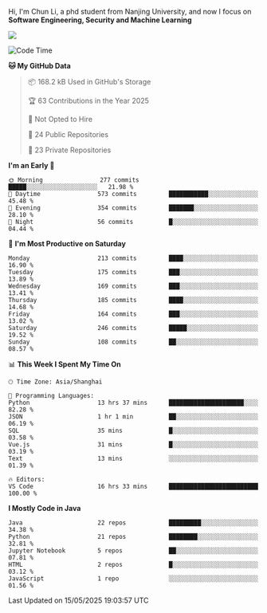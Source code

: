 Hi, I'm Chun Li, a phd student from Nanjing University, and now I focus on **Software Engineering, Security and Machine Learning**

<!--![GitHub Snake Light](https://github.com/pppppkun/pppppkun/blob/output/github-snake.svg#gh-light-mode-only)-->
<!--![GitHub Snake dark](https://github.com/pppppkun/pppppkun/blob/output/github-snake-dark.svg#gh-dark-mode-only)-->

![](https://komarev.com/ghpvc/?username=pppppkun)
<!--START_SECTION:waka-->
![Code Time](http://img.shields.io/badge/Code%20Time-2%2C069%20hrs-blue)

**🐱 My GitHub Data** 

> 📦 168.2 kB Used in GitHub's Storage 
 > 
> 🏆 63 Contributions in the Year 2025
 > 
> 🚫 Not Opted to Hire
 > 
> 📜 24 Public Repositories 
 > 
> 🔑 23 Private Repositories 
 > 
**I'm an Early 🐤** 

```text
🌞 Morning                277 commits         █████░░░░░░░░░░░░░░░░░░░░   21.98 % 
🌆 Daytime                573 commits         ███████████░░░░░░░░░░░░░░   45.48 % 
🌃 Evening                354 commits         ███████░░░░░░░░░░░░░░░░░░   28.10 % 
🌙 Night                  56 commits          █░░░░░░░░░░░░░░░░░░░░░░░░   04.44 % 
```
📅 **I'm Most Productive on Saturday** 

```text
Monday                   213 commits         ████░░░░░░░░░░░░░░░░░░░░░   16.90 % 
Tuesday                  175 commits         ███░░░░░░░░░░░░░░░░░░░░░░   13.89 % 
Wednesday                169 commits         ███░░░░░░░░░░░░░░░░░░░░░░   13.41 % 
Thursday                 185 commits         ████░░░░░░░░░░░░░░░░░░░░░   14.68 % 
Friday                   164 commits         ███░░░░░░░░░░░░░░░░░░░░░░   13.02 % 
Saturday                 246 commits         █████░░░░░░░░░░░░░░░░░░░░   19.52 % 
Sunday                   108 commits         ██░░░░░░░░░░░░░░░░░░░░░░░   08.57 % 
```


📊 **This Week I Spent My Time On** 

```text
🕑︎ Time Zone: Asia/Shanghai

💬 Programming Languages: 
Python                   13 hrs 37 mins      █████████████████████░░░░   82.28 % 
JSON                     1 hr 1 min          ██░░░░░░░░░░░░░░░░░░░░░░░   06.19 % 
SQL                      35 mins             █░░░░░░░░░░░░░░░░░░░░░░░░   03.58 % 
Vue.js                   31 mins             █░░░░░░░░░░░░░░░░░░░░░░░░   03.19 % 
Text                     13 mins             ░░░░░░░░░░░░░░░░░░░░░░░░░   01.39 % 

🔥 Editors: 
VS Code                  16 hrs 33 mins      █████████████████████████   100.00 % 
```

**I Mostly Code in Java** 

```text
Java                     22 repos            █████████░░░░░░░░░░░░░░░░   34.38 % 
Python                   21 repos            ████████░░░░░░░░░░░░░░░░░   32.81 % 
Jupyter Notebook         5 repos             ██░░░░░░░░░░░░░░░░░░░░░░░   07.81 % 
HTML                     2 repos             █░░░░░░░░░░░░░░░░░░░░░░░░   03.12 % 
JavaScript               1 repo              ░░░░░░░░░░░░░░░░░░░░░░░░░   01.56 % 
```




 Last Updated on 15/05/2025 19:03:57 UTC
<!--END_SECTION:waka-->
